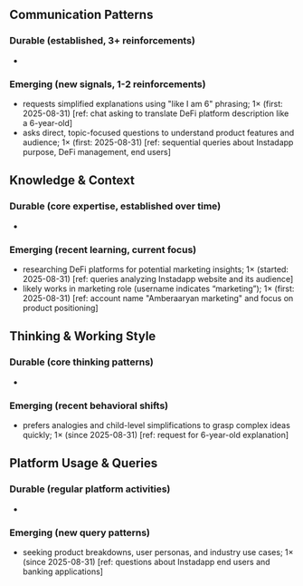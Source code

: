 ## Communication Patterns
### Durable (established, 3+ reinforcements)
- 

### Emerging (new signals, 1-2 reinforcements)
- requests simplified explanations using "like I am 6" phrasing; 1× (first: 2025-08-31) [ref: chat asking to translate DeFi platform description like a 6-year-old]
- asks direct, topic-focused questions to understand product features and audience; 1× (first: 2025-08-31) [ref: sequential queries about Instadapp purpose, DeFi management, end users]

## Knowledge & Context
### Durable (core expertise, established over time)
- 

### Emerging (recent learning, current focus)  
- researching DeFi platforms for potential marketing insights; 1× (started: 2025-08-31) [ref: queries analyzing Instadapp website and its audience]
- likely works in marketing role (username indicates “marketing”); 1× (first: 2025-08-31) [ref: account name "Amberaaryan marketing" and focus on product positioning]

## Thinking & Working Style
### Durable (core thinking patterns)
- 

### Emerging (recent behavioral shifts)
- prefers analogies and child-level simplifications to grasp complex ideas quickly; 1× (since 2025-08-31) [ref: request for 6-year-old explanation]

## Platform Usage & Queries
### Durable (regular platform activities)
- 

### Emerging (new query patterns)
- seeking product breakdowns, user personas, and industry use cases; 1× (since 2025-08-31) [ref: questions about Instadapp end users and banking applications]
